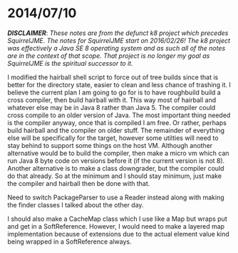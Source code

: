 # 2014/07/10

***DISCLAIMER***: _These notes are from the defunct k8 project which_
_precedes SquirrelJME. The notes for SquirrelJME start on 2016/02/26!_
_The k8 project was effectively a Java SE 8 operating system and as such_
_all of the notes are in the context of that scope. That project is no_
_longer my goal as SquirrelJME is the spiritual successor to it._

I modified the hairball shell script to force out of tree builds since that is
better for the directory state, easier to clean and less chance of trashing
it. I believe the current plan I am going to go for is to have roughbuild
build a cross compiler, then build hairball with it. This way most of hairball
and whatever else may be in Java 8 rather than Java 5. The compiler could
cross compile to an older version of Java. The most important thing needed is
the compiler anyway, once that is compiled I am free. Or rather, perhaps build
hairball and the compiler on older stuff. The remainder of everything else
will be specifically for the target, however some utilties will need to stay
behind to support some things on the host VM. Although another alternative
would be to build the compiler, then make a micro vm which can run Java 8 byte
code on versions before it (if the current version is not 8). Another
alternative is to make a class downgrader, but the compiler could do that
already. So at the minimum and I should stay minimum, just make the compiler
and hairball then be done with that.

Need to switch PackageParser to use a Reader instead along with making the
finder classes I talked about the other day.

I should also make a CacheMap class which I use like a Map but wraps put and
get in a SoftReference. However, I would need to make a layered map
implementation because of extensions due to the actual element value kind
being wrapped in a SoftReference always.

